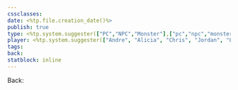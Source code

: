 ```yaml
---
cssclasses: 
date: <%tp.file.creation_date()%>
publish: true
type: <%tp.system.suggester(["PC","NPC","Monster"],["pc","npc","monster"])%>
player: <%tp.system.suggester(["Andre", "Alicia", "Chris", "Jordan", "Lob", "Mark", "Tom", "GM"],["andre", "alicia", "chris", "jordan", "lob", "mark", "tom", "gm"])%>
tags: 
back: 
statblock: inline
---
```

Back: 

